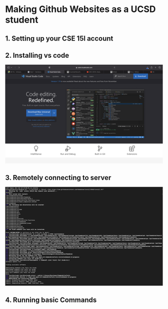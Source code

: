 # Making Github Websites as a UCSD student

## 1. Setting up your CSE 15l account
## 2. Installing vs code 
![](vs%20code%20install%20ss.png)
## 3. Remotely connecting to server 
![](SS1.png)

## 4. Running basic Commands
